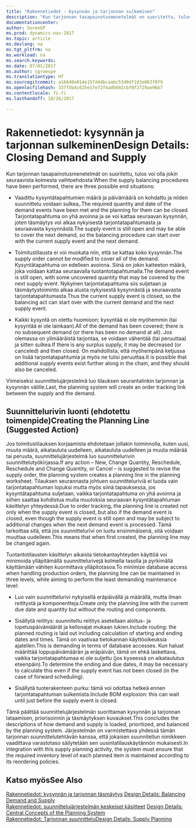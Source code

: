 ```yaml
---
title: "Rakennetiedot - kysynnän ja tarjonnan sulkeminen"
description: "Kun tarjonnan tasapainotusmenetelmät on suoritettu, tulos voi olla jokin kolmesta vaihtoehdosta."
documentationcenter: 
author: SorenGP
ms.prod: dynamics-nav-2017
ms.topic: article
ms.devlang: na
ms.tgt_pltfrm: na
ms.workload: na
ms.search.keywords: 
ms.date: 07/01/2017
ms.author: sgroespe
ms.translationtype: HT
ms.sourcegitcommit: a16640e014e157d4dbcaabc53d0df2d3e063f8f9
ms.openlocfilehash: 337fdb4c625e17e72f4adb692cbf0f2729ae96b7
ms.contentlocale: fi-fi
ms.lasthandoff: 10/26/2017

---
```

# <a name="design-details-closing-demand-and-supply"></a><span data-ttu-id="101cf-103">Rakennetiedot: kysynnän ja tarjonnan sulkeminen</span><span class="sxs-lookup"><span data-stu-id="101cf-103">Design Details: Closing Demand and Supply</span></span>
<span data-ttu-id="101cf-104">Kun tarjonnan tasapainotusmenetelmät on suoritettu, tulos voi olla jokin seuraavista kolmesta vaihtoehdosta:</span><span class="sxs-lookup"><span data-stu-id="101cf-104">When the supply balancing procedures have been performed, there are three possible end situations:</span></span>  

-   <span data-ttu-id="101cf-105">Vaadittu kysyntätapahtumien määrä ja päivämäärä on kohdattu ja niiden suunnittelu voidaan sulkea,.</span><span class="sxs-lookup"><span data-stu-id="101cf-105">The required quantity and date of the demand events have been met and the planning for them can be closed.</span></span> <span data-ttu-id="101cf-106">Tarjontatapahtuma on yhä avoinna ja se voi kattaa seuraavan kysynnän, joten täsmäytys voi alkaa nykyisestä tarjontatapahtumasta ja seuraavasta kysynnästä.</span><span class="sxs-lookup"><span data-stu-id="101cf-106">The supply event is still open and may be able to cover the next demand, so the balancing procedure can start over with the current supply event and the next demand.</span></span>  

-   <span data-ttu-id="101cf-107">Toimitustilausta ei voi muokata niin, että se kattaa koko kysynnän.</span><span class="sxs-lookup"><span data-stu-id="101cf-107">The supply order cannot be modified to cover all of the demand.</span></span> <span data-ttu-id="101cf-108">Kysyntätapahtuma on edelleen avoinna. Siinä on jokin katteeton määrä, joka voidaan kattaa seuraavalla tuotantotapahtumalla.</span><span class="sxs-lookup"><span data-stu-id="101cf-108">The demand event is still open, with some uncovered quantity that may be covered by the next supply event.</span></span> <span data-ttu-id="101cf-109">Nykyinen tarjontatapahtuma siis suljetaan ja täsmäytystoiminto alkaa alusta nykyisestä kysynnästä ja seuraavasta tarjontatapahtumasta.</span><span class="sxs-lookup"><span data-stu-id="101cf-109">Thus the current supply event is closed, so the balancing act can start over with the current demand and the next supply event.</span></span>  

-   <span data-ttu-id="101cf-110">Kaikki kysyntä on otettu huomioon; kysyntää ei ole myöhemmin (tai kysyntää ei ole lainkaan).</span><span class="sxs-lookup"><span data-stu-id="101cf-110">All of the demand has been covered; there is no subsequent demand (or there has been no demand at all).</span></span> <span data-ttu-id="101cf-111">Jos olemassa on ylimääräistä tarjontaa, se voidaan vähentää (tai peruuttaa) ja sitten sulkea.</span><span class="sxs-lookup"><span data-stu-id="101cf-111">If there is any surplus supply, it may be decreased (or canceled) and then closed.</span></span> <span data-ttu-id="101cf-112">On mahdollista, että myöhempänä ketjussa on lisää tarjontatapahtumia ja myös ne tulisi peruuttaa.</span><span class="sxs-lookup"><span data-stu-id="101cf-112">It is possible that additional supply events exist further along in the chain, and they should also be canceled.</span></span>  

 <span data-ttu-id="101cf-113">Viimeiseksi suunnittelujärjestelmä luo tilauksen seurantalinkin tarjonnan ja kysynnän välille.</span><span class="sxs-lookup"><span data-stu-id="101cf-113">Last, the planning system will create an order tracking link between the supply and the demand.</span></span>  

## <a name="creating-the-planning-line-suggested-action"></a><span data-ttu-id="101cf-114">Suunnittelurivin luonti (ehdotettu toimenpide)</span><span class="sxs-lookup"><span data-stu-id="101cf-114">Creating the Planning Line (Suggested Action)</span></span>  
 <span data-ttu-id="101cf-115">Jos toimitustilauksen korjaamista ehdotetaan jollakin toiminnolla, kuten uusi, muuta määrä, aikatauluta uudelleen, aikatauluta uudelleen ja muuta määrää tai peruuta, suunnittelujärjestelmä luo suunnittelurivin suunnittelutyökirjassa.</span><span class="sxs-lookup"><span data-stu-id="101cf-115">If any action – New, Change Quantity, Reschedule, Reschedule and Change Quantity, or Cancel – is suggested to revise the supply order, the planning system creates a planning line in the planning worksheet.</span></span> <span data-ttu-id="101cf-116">Tilauksen seurannasta johtuen suunnitteluriviä ei luoda vain tarjontatapahtuman lopuksi mutta myös siinä tapauksessa, jos kysyntätapahtuma suljetaan, vaikka tarjontatapahtuma on yhä avoinna ja siihen saattaa kohdistua muita muutoksia seuraavan kysyntätapahtuman käsittelyn yhteydessä.</span><span class="sxs-lookup"><span data-stu-id="101cf-116">Due to order tracking, the planning line is created not only when the supply event is closed, but also if the demand event is closed, even though the supply event is still open and may be subject to additional changes when the next demand event is processed.</span></span> <span data-ttu-id="101cf-117">Tämä tarkoittaa sitä, että jos suunnittelurivi on luotu ensimmäisenä, sitä voidaan muuttaa uudelleen.</span><span class="sxs-lookup"><span data-stu-id="101cf-117">This means that when first created, the planning line may be changed again.</span></span>  

 <span data-ttu-id="101cf-118">Tuotantotilausten käsittelyn aikaista tietokantayhteyden käyttöä voi minimoida ylläpitämällä suunnittelurivejä kolmella tasolla ja pyrkimällä käyttämään vähiten kuormittava ylläpitotasoa.</span><span class="sxs-lookup"><span data-stu-id="101cf-118">To minimize database access when handling production orders, the planning line can be maintained in three levels, while aiming to perform the least demanding maintenance level:</span></span>  

-   <span data-ttu-id="101cf-119">Luo vain suunnittelurivi nykyisellä eräpäivällä ja määrällä, mutta ilman reititystä ja komponentteja.</span><span class="sxs-lookup"><span data-stu-id="101cf-119">Create only the planning line with the current due date and quantity but without the routing and components.</span></span>  

-   <span data-ttu-id="101cf-120">Sisällytä reititys: suunniteltu reititys asetellaan aloitus- ja lopetuspäivämäärät ja kellonajat mukaan lukien.</span><span class="sxs-lookup"><span data-stu-id="101cf-120">Include routing: the planned routing is laid out including calculation of starting and ending dates and times.</span></span> <span data-ttu-id="101cf-121">Tämä on vaativaa tietokannan käyttöoikeuksia ajatellen.</span><span class="sxs-lookup"><span data-stu-id="101cf-121">This is demanding in terms of database accesses.</span></span> <span data-ttu-id="101cf-122">Kun haluat määrittää loppupäivämäärän ja eräpäivän, tämä on ehkä laskettava, vaikka tarjontatapahtumaa ei ole suljettu (jos kyseessä on aikataulutus eteenpäin).</span><span class="sxs-lookup"><span data-stu-id="101cf-122">To determine the ending and due dates, it may be necessary to calculate this even if the supply event has not been closed (in the case of forward scheduling).</span></span>  

-   <span data-ttu-id="101cf-123">Sisällytä tuoterakenteen purku: tämä voi odottaa hetkeä ennen tarjontatapahtuman sulkemista.</span><span class="sxs-lookup"><span data-stu-id="101cf-123">Include BOM explosion: this can wait until just before the supply event is closed.</span></span>  

 <span data-ttu-id="101cf-124">Tämä päättää suunnittelujärjestelmän suorittaman kysynnän ja tarjonnan lataamisen, priorisoinnin ja täsmäytyksen kuvaukset.</span><span class="sxs-lookup"><span data-stu-id="101cf-124">This concludes the descriptions of how demand and supply is loaded, prioritized, and balanced by the planning system.</span></span> <span data-ttu-id="101cf-125">Järjestelmän on varmistettava yhdessä tämän tarjonnan suunnittelutehtävän kanssa, että jokaisen suunnitellun nimikkeen vaadittava varastotaso säilytetään sen uusintatilauskäytännön mukaisesti.</span><span class="sxs-lookup"><span data-stu-id="101cf-125">In integration with this supply planning activity, the system must ensure that the required inventory level of each planned item is maintained according to its reordering policies.</span></span>  

## <a name="see-also"></a><span data-ttu-id="101cf-126">Katso myös</span><span class="sxs-lookup"><span data-stu-id="101cf-126">See Also</span></span>  
 <span data-ttu-id="101cf-127">[Rakennetiedot: kysynnän ja tarjonnan täsmäytys](design-details-balancing-demand-and-supply.md) </span><span class="sxs-lookup"><span data-stu-id="101cf-127">[Design Details: Balancing Demand and Supply](design-details-balancing-demand-and-supply.md) </span></span>  
 <span data-ttu-id="101cf-128">[Rakennetiedot: suunnittelujärjestelmän keskeiset käsitteet](design-details-central-concepts-of-the-planning-system.md) </span><span class="sxs-lookup"><span data-stu-id="101cf-128">[Design Details: Central Concepts of the Planning System](design-details-central-concepts-of-the-planning-system.md) </span></span>  
 [<span data-ttu-id="101cf-129">Rakennetiedot: Tarjonnan suunnittelu</span><span class="sxs-lookup"><span data-stu-id="101cf-129">Design Details: Supply Planning</span></span>](design-details-supply-planning.md)

